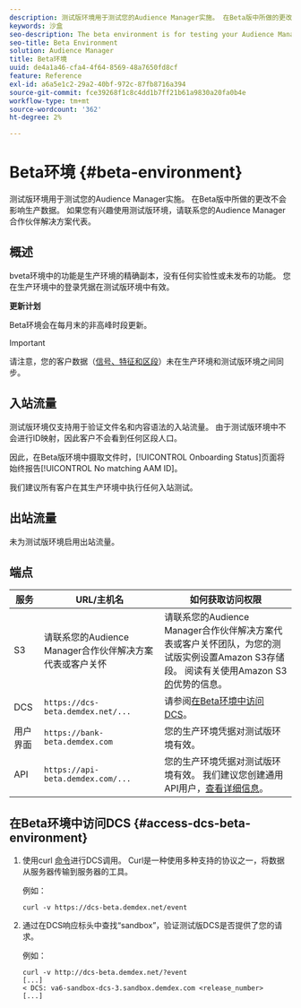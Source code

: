 ```yaml
---
description: 测试版环境用于测试您的Audience Manager实施。 在Beta版中所做的更改不会影响生产数据。 如果您有兴趣使用测试版环境，请联系您的Audience Manager合作伙伴解决方案代表。
keywords: 沙盒
seo-description: The beta environment is for testing your Audience Manager implementation. Changes made in beta do not affect production data. Contact your Audience Manager Partner Solutions representative if you're interested in using the beta environment.
seo-title: Beta Environment
solution: Audience Manager
title: Beta环境
uuid: de4a1a46-cfa4-4f64-8569-48a7650fd8cf
feature: Reference
exl-id: a6a5e1c2-29a2-40bf-972c-87fb8716a394
source-git-commit: fce39268f1c8c4dd1b7ff21b61a9830a20fa0b4e
workflow-type: tm+mt
source-wordcount: '362'
ht-degree: 2%

---
```


# Beta环境 {#beta-environment}

测试版环境用于测试您的Audience Manager实施。 在Beta版中所做的更改不会影响生产数据。 如果您有兴趣使用测试版环境，请联系您的Audience Manager合作伙伴解决方案代表。

## 概述

bveta环境中的功能是生产环境的精确副本，没有任何实验性或未发布的功能。 您在生产环境中的登录凭据在测试版环境中有效。

**更新计划**

Beta环境会在每月末的非高峰时段更新。

>[!IMPORTANT]
>
>请注意，您的客户数据（[信号、特征和区段](https://experienceleague.adobe.com/docs/audience-manager/user-guide/reference/signal-trait-segment.html?lang=zh-Hans)）未在生产环境和测试版环境之间同步。

## 入站流量

测试版环境仅支持用于验证文件名和内容语法的入站流量。 由于测试版环境中不会进行ID映射，因此客户不会看到任何区段人口。

因此，在Beta版环境中摄取文件时，[!UICONTROL Onboarding Status]页面将始终报告[!UICONTROL No matching AAM ID]。

我们建议所有客户在其生产环境中执行任何入站测试。

## 出站流量

未为测试版环境启用出站流量。

## 端点

| 服务 | URL/主机名 | 如何获取访问权限 |
|--- |--- | --- |
| S3 | 请联系您的Audience Manager合作伙伴解决方案代表或客户关怀 | 请联系您的Audience Manager合作伙伴解决方案代表或客户关怀团队，为您的测试版实例设置Amazon S3存储段。 阅读有关使用Amazon S3[的](../reference/amazon-s3.md)优势的信息。 |
| DCS | `https://dcs-beta.demdex.net/...` | 请参阅[在Beta环境中访问DCS](../reference/beta-environment.md#access-dcs-beta-environment)。 |
| 用户界面 | `https://bank-beta.demdex.com` | 您的生产环境凭据对测试版环境有效。 |
| API | `https://api-beta.demdex.com/...` | 您的生产环境凭据对测试版环境有效。 我们建议您创建通用API用户，[查看详细信息](../api/rest-api-main/aam-api-getting-started.md#requirements)。 |

## 在Beta环境中访问DCS {#access-dcs-beta-environment}

1. 使用curl [命令](https://curl.haxx.se/docs/manpage.html)进行DCS调用。 Curl是一种使用多种支持的协议之一，将数据从服务器传输到服务器的工具。

   例如：

   `curl -v https://dcs-beta.demdex.net/event`

1. 通过在DCS响应标头中查找“sandbox”，验证测试版DCS是否提供了您的请求。

   例如：

   ```
   curl -v http://dcs-beta.demdex.net/?event
   [...]
   < DCS: va6-sandbox-dcs-3.sandbox.demdex.com <release_number>
   [...]
   ```

<!--

1. Determine the load balancer's endpoint IP addresses.

   Run the `dig`  [command](https://en.wikipedia.org/wiki/Dig_(command)) to determine the IP address of the nearest load balancer. The `dig` command queries the Domain Name System and returns the name and IP addresses of the [!DNL Audience Manager] [!UICONTROL Data Collection Servers (DCS)].

   ```
   dig dcs-beta.demdex.net
   ...
   dcs-sandbox-1754093861.us-east-1.elb.amazonaws.com. 60 IN A 52.87.15.51
   dcs-sandbox-1754093861.us-east-1.elb.amazonaws.com. 60 IN A 50.16.150.8
   dcs-sandbox-1754093861.us-east-1.elb.amazonaws.com. 60 IN A 52.2.228.100
   ```

2. Using one of the addresses in the above table, add a static DNS entry in the [!DNL /etc/hosts] file.

   On Windows, modify [!DNL c:\WINDOWS\system32\drivers\etc\hosts].

   For example:

   [!DNL 52.87.15.51 *`samplepartner`*.demdex.net]

   >[!NOTE]
   >
   >The addresses change occasionally, so you must keep your [!DNL /etc/hosts] file up to date.

   Additionally, if you need to set up ID synchronization, you must add a similar entry for [!DNL dpm.demdex.net.]

   [!DNL 52.87.15.51 dpm.demdex.net]. 

3. Make a DCS call, using the `curl` [command](https://curl.haxx.se/docs/manpage.html). Curl is a tool to transfer data from or to a server, using one of many supported protocols.

   For example:

   [!DNL https://<domain>/event?product=camera] 

4. Verify that your request was served by the beta DCS by looking for "sandbox" in the DCS response header.

   For example:

   ```
   curl -v https://dcs-beta.demdex.net/?event
   [...]
   < DCS: va6-sandbox-dcs-3.sandbox.demdex.com <release_number>
   [...]
   ```

   -->
